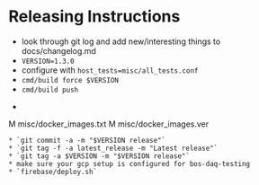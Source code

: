 # Releasing Instructions

* look through git log and add new/interesting things to docs/changelog.md
* `VERSION=1.3.0`
* configure with `host_tests=misc/all_tests.conf`
* `cmd/build force $VERSION`
* `cmd/build push`
* ```git status --porcelain
 M misc/docker_images.txt
 M misc/docker_images.ver
```
* `git commit -a -m "$VERSION release"`
* `git tag -f -a latest_release -m "Latest release"`
* `git tag -a $VERSION -m "$VERSION release"`
* make sure your gcp setup is configured for bos-daq-testing
* `firebase/deploy.sh`
